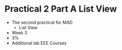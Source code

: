 # Practical 2 Part A List View 

- The second practical for MAD
    - List View
- Week 3
- 3%
- Additional lab EEE Courses
